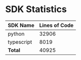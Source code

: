 # SDK Statistics

| SDK Name | Lines of Code |
| -------- | ------------- |
| python | 32906 |
| typescript | 8019 |
| **Total** | 40925 |
